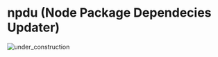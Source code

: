 # npdu (Node Package Dependecies Updater)

<!-- markdownlint-disable MD033 -->
<img align="center" src="https://cdn.pixabay.com/photo/2017/06/16/07/26/under-construction-2408061_960_720.png" alt="under_construction">
